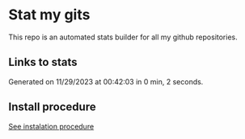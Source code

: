 # Stat my gits

This repo is an automated stats builder for all my github repositories.

## Links to stats


Generated on 11/29/2023 at 00:42:03 in 0 min, 2 seconds.

## Install procedure

[See instalation procedure](./src/install.md)
